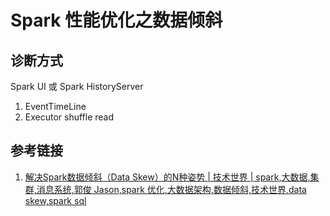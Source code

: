 # Spark 性能优化之数据倾斜


## 诊断方式


Spark UI 或 Spark HistoryServer
1. EventTimeLine
2. Executor shuffle read



## 参考链接
1.  [解决Spark数据倾斜（Data Skew）的N种姿势 | 技术世界 | spark,大数据,集群,消息系统,郭俊 Jason,spark 优化,大数据架构,数据倾斜,技术世界,data skew,spark sql](http://www.jasongj.com/spark/skew/)